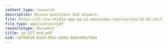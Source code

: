 ```yaml
---
content_type: resource
description: Review questions and answers.
file: https://ol-ocw-studio-app-qa.s3.amazonaws.com/courses/16-01-unified-engineering-i-ii-iii-iv-fall-2005-spring-2006/c078d6188a2d90acb84d8bb6a001f8b4_sp_S17_mud.pdf
file_type: application/pdf
resourcetype: Document
title: sp_S17_mud.pdf
uid: c078d618-8a2d-90ac-b84d-8bb6a001f8b4
---
```

